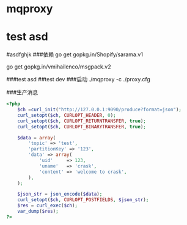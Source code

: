 # mqproxy
# test asd
#asdfghjk
###依赖
go get gopkg.in/Shopify/sarama.v1

go get gopkg.in/vmihailenco/msgpack.v2

###test asd
##test dev
###启动
./mqproxy -c ./proxy.cfg 

###生产消息

```php
<?php
    $ch =curl_init("http://127.0.0.1:9090/produce?format=json");
    curl_setopt($ch, CURLOPT_HEADER, 0);
    curl_setopt($ch, CURLOPT_RETURNTRANSFER, true);
    curl_setopt($ch, CURLOPT_BINARYTRANSFER, true);

    $data = array(
        'topic' => 'test',
        'partitionKey' => '123',
        'data' => array(
            'uid'     => 123,
            'uname'   => 'crask',
            'content' => 'welcome to crask',
        ),
    );

    $json_str = json_encode($data);
    curl_setopt($ch, CURLOPT_POSTFIELDS, $json_str);
    $res = curl_exec($ch);
    var_dump($res);
?>
```
